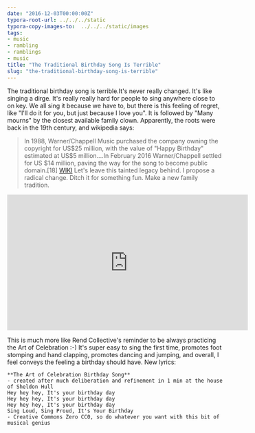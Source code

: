 ```yaml
---
date: "2016-12-03T00:00:00Z"
typora-root-url: ../../../static
typora-copy-images-to:  ../../../static/images
tags:
- music
- rambling
- ramblings
- music
title: "The Traditional Birthday Song Is Terrible"
slug: "the-traditional-birthday-song-is-terrible"
---
```


The traditional birthday song is terrible.It's never really changed.
It's like singing a dirge.
It's really really hard for people to sing anywhere close to on key.
We all sing it because we have to, but there is this feeling of regret, like "I'll do it for you, but just because I love you".
It is followed by "Many mourns" by the closest available family clown.
Apparently, the roots were back in the 19th century, and wikipedia says:

> In 1988, Warner/Chappell Music purchased the company owning the copyright for US$25 million, with the value of "Happy Birthday" estimated at US$5 million....In February 2016 Warner/Chappell settled for US $14 million, paving the way for the song to become public domain.[18] [WIKI](https://en.wikipedia.org/wiki/Happy_Birthday_to_You)
> Let's leave this tainted legacy behind. I propose a radical change.
> Ditch it for something fun. Make a new family tradition.
>
>
<iframe data-preserve-html-node="true" width="560" height="315" src="https://www.youtube.com/embed/VZk5huJzElk?wmode=opaque&enablejsapi=1" frameborder="0" allowfullscreen="yes"></iframe>


This is much more like Rend Collective's reminder to be always practicing the Art of Celebration :-) It's super easy to sing the first time, promotes foot stomping and hand clapping, promotes dancing and jumping, and overall, I feel conveys the feeling a birthday should have.
New lyrics:

    **The Art of Celebration Birthday Song**
    - created after much deliberation and refinement in 1 min at the house of Sheldon Hull
    Hey hey hey, It's your birthday day
    Hey hey hey, It's your birthday day
    Hey hey hey, It's your birthday day
    Sing Loud, Sing Proud, It's Your Birthday
    - Creative Commons Zero CC0, so do whatever you want with this bit of musical genius
